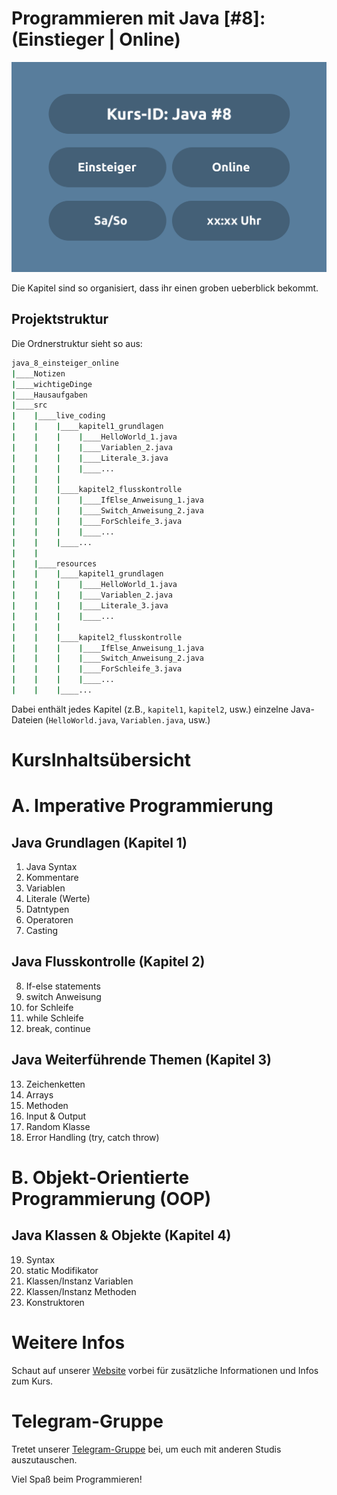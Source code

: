 # Programmieren mit Java [#8]: (Einstieger | Online)

![Java 8](java_8.svg)

Die Kapitel sind so organisiert, dass ihr einen groben ueberblick bekommt.

## Projektstruktur

Die Ordnerstruktur sieht so aus:

```bash
java_8_einsteiger_online
|____Notizen
|____wichtigeDinge
|____Hausaufgaben
|____src
|    |____live_coding
|    |    |____kapitel1_grundlagen
|    |    |    |____HelloWorld_1.java
|    |    |    |____Variablen_2.java
|    |    |    |____Literale_3.java
|    |    |    |____...
|    |    |
|    |    |____kapitel2_flusskontrolle
|    |    |    |____IfElse_Anweisung_1.java
|    |    |    |____Switch_Anweisung_2.java
|    |    |    |____ForSchleife_3.java
|    |    |    |____...
|    |    |____...
|    |
|    |____resources
|    |    |____kapitel1_grundlagen
|    |    |    |____HelloWorld_1.java
|    |    |    |____Variablen_2.java
|    |    |    |____Literale_3.java
|    |    |    |____...
|    |    |
|    |    |____kapitel2_flusskontrolle
|    |    |    |____IfElse_Anweisung_1.java
|    |    |    |____Switch_Anweisung_2.java
|    |    |    |____ForSchleife_3.java
|    |    |    |____...
|    |    |____...
```

Dabei enthält jedes Kapitel (z.B., `kapitel1`, `kapitel2`, usw.) einzelne Java-Dateien (`HelloWorld.java`, `Variablen.java`, usw.)


# KursInhaltsübersicht

# A. Imperative Programmierung 

## Java Grundlagen (Kapitel 1)
01. Java Syntax
02. Kommentare
03. Variablen
04. Literale (Werte)
05. Datntypen
06. Operatoren
07. Casting

## Java Flusskontrolle (Kapitel 2)
08. If-else statements
09. switch Anweisung
10. for Schleife
11. while Schleife
12. break, continue

## Java Weiterführende Themen (Kapitel 3)
13. Zeichenketten
14. Arrays
15. Methoden
16. Input & Output
17. Random Klasse
18. Error Handling (try, catch throw)

# B. Objekt-Orientierte Programmierung (OOP) 

## Java Klassen & Objekte (Kapitel 4)
19. Syntax
20. static Modifikator
21. Klassen/Instanz
       Variablen
22. Klassen/Instanz 
       Methoden
23. Konstruktoren

# Weitere Infos

Schaut auf unserer [Website](https://www.mathcodelab.de/laufende_kurse/informatik_kurse/uni/java8/java_8_generell.html) vorbei für zusätzliche Informationen und Infos zum Kurs.

# Telegram-Gruppe

Tretet unserer [Telegram-Gruppe](https://t.me/mathcodelab/2301) bei, um euch mit anderen Studis auszutauschen.

Viel Spaß beim Programmieren!
